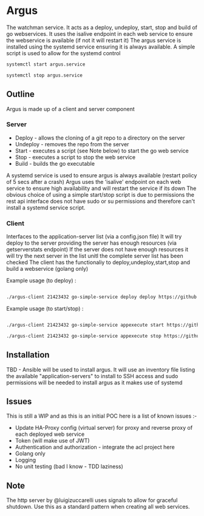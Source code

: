 # Argus

The watchman service. It acts as a deploy, undeploy, start, stop and build of go webservices. It uses the isalive endpoint in each web service to ensure the webservice is available (if not it will restart it)
The argus service is installed using the systemd service ensuring it is always available. A simple script is used to allow for the systemd control 

```bash
systemctl start argus.service

systemctl stop argus.service
``` 
## Outline

Argus is made up of a client and server component

### Server
* Deploy - allows the cloning of a git repo to a directory on the server
* Undeploy - removes the repo from the server
* Start - executes a script (see Note below) to start the go web service
* Stop - executes a script to stop the web service
* Build - builds the go executable

A systemd service is used to ensure argus is always available (restart policy of 5 secs after a crash)
Argus uses the 'isalive' endpoint on each web service to ensure high availability and will restart the service if its down
The obvious choice of using a simple start/stop script is due to permissions the rest api interface does not have sudo or su permissions and
therefore can't install a systemd service script.

### Client
Interfaces to the application-server list (via a config.json file)
It will try deploy to the server providing the server has enough resources (via getserverstats endpoint)
If the server does not have enough resources it will try the next server in the list unitl the complete server list has been checked
The client has the functionaliy to deploy,undeploy,start,stop and build a webservice (golang only)

Example usage (to deploy) :

```bash

./argus-client 21423432 go-simple-service deploy deploy https://github.com/dimitraz

```

Example usage (to start/stop) :

```bash

./argus-client 21423432 go-simple-service appexecute start https://github.com/dimitraz

./argus-client 21423432 go-simple-service appexecute stop https://github.com/dimitraz

```

## Installation

TBD - Ansible will be used to install argus. It will use an inventory file listing the available "application-servers" to install to
SSH access and sudo permissions will be needed to install argus as it makes use of systemd

## Issues

This is still a WIP and as this is an initial POC here is a list of known issues :-
* Update HA-Proxy config (virtual server) for proxy and reverse proxy of each deployed web service
* Token (will make use of JWT)
* Authentication and authorization - integrate the acl project here 
* Golang only 
* Logging
* No unit testing (bad I know - TDD laziness)


## Note
The http server by @luigizuccarelli uses signals to allow for graceful shutdown. Use this as a standard pattern when creating all web services. 

